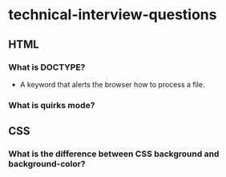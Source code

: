 # technical-interview-questions

## HTML

### What is DOCTYPE?

* A keyword that alerts the browser how to process a file.
### What is quirks mode?
## CSS

### What is the difference between CSS background and background-color?
